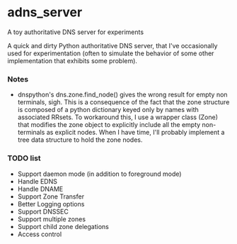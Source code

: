 # adns_server
A toy authoritative DNS server for experiments

A quick and dirty Python authoritative DNS server, that I've
occasionally used for experimentation (often to simulate the
behavior of some other implementation that exhibits some problem).

### Notes

* dnspython's dns.zone.find_node() gives the wrong result for empty non
  terminals, sigh. This is a consequence of the fact that the zone structure
  is composed of a python dictionary keyed only by names with associated RRsets.
  To workaround this, I use a wrapper class (Zone) that modifies the zone
  object to explicitly include all the empty non-terminals as explicit nodes.
  When I have time, I'll probably implement a tree data structure to hold
  the zone nodes.

### TODO list

* Support daemon mode (in addition to foreground mode)
* Handle EDNS
* Handle DNAME
* Support Zone Transfer
* Better Logging options
* Support DNSSEC
* Support multiple zones
* Support child zone delegations
* Access control
